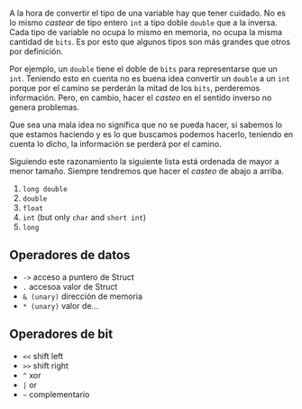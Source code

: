 A la hora de convertir el tipo de una variable hay que tener cuidado. No es lo mismo
*castear* de tipo entero `int` a tipo doble `double` que a la inversa. Cada tipo
de variable no ocupa lo mismo en memoria, no ocupa la misma cantidad de `bits`. 
Es por esto que algunos tipos son más grandes que otros por definición. 

Por ejemplo, un `double` tiene el doble de `bits` para representarse que un `int`.
Teniendo esto en cuenta no es buena idea convertir un `double` a un `int` porque
por el camino se perderán la mitad de los `bits`, perderemos información. Pero, 
en cambio, hacer el *casteo* en el sentido inverso no genera problemas.

Que sea una mala idea no significa que no se pueda hacer, si sabemos lo que estamos
haciendo y es lo que buscamos podemos hacerlo, teniendo en cuenta lo dicho, la
información se perderá por el camino.

Siguiendo este razonamiento la siguiente lista está ordenada de mayor a menor
tamaño. Siempre tendremos que hacer el *casteo* de abajo a arriba.

1. `long double`
2. `double`
3. `float`
4. `int` (but only `char` and `short int`)
5. `long`

## Operadores de datos

- `->` acceso a puntero de Struct
- `.` accesoa valor de Struct
- `& (unary)` dirección de memoria
- `* (unary)` valor de...

## Operadores de bit

- `<<` shift left
- `>>` shift right
- `^` xor
- `|` or
- `~` complementario

